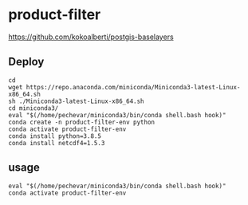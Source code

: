 # product-filter

https://github.com/kokoalberti/postgis-baselayers

## Deploy 

```
cd
wget https://repo.anaconda.com/miniconda/Miniconda3-latest-Linux-x86_64.sh
sh ./Miniconda3-latest-Linux-x86_64.sh 
cd miniconda3/
eval "$(/home/pechevar/miniconda3/bin/conda shell.bash hook)" 
conda create -n product-filter-env python
conda activate product-filter-env
conda install python=3.8.5
conda install netcdf4=1.5.3
```

## usage 
```
eval "$(/home/pechevar/miniconda3/bin/conda shell.bash hook)" 
conda activate product-filter-env
```
